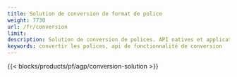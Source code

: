 ```yaml
---
title: Solution de conversion de format de police 
weight: 7730
url: /fr/conversion
limit: 
description: Solution de conversion de polices. API natives et applications de conversion gratuites pour les fichiers de polices TTF, WOFF, WOFF2, EOT, CFF et Type1.
keywords: convertir les polices, api de fonctionnalité de conversion
---
```


{{< blocks/products/pf/agp/conversion-solution >}} 
